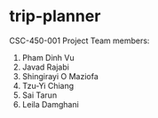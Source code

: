 # trip-planner
CSC-450-001 Project
Team members:
1. Pham Dinh Vu
2. Javad Rajabi
3. Shingirayi O Maziofa 
4. Tzu-Yi Chiang
5. Sai Tarun
6. Leila Damghani
